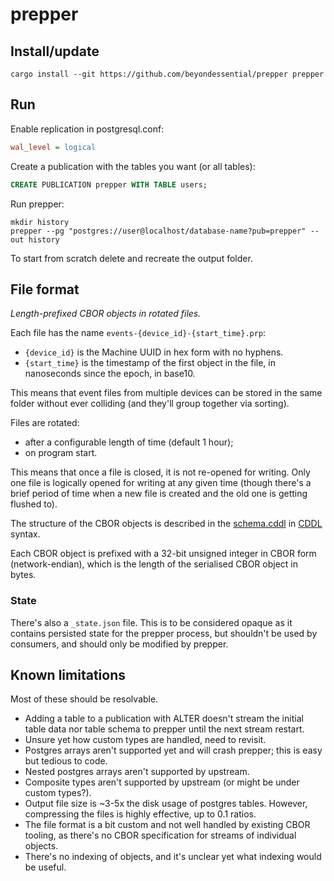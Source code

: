 # prepper

## Install/update

```
cargo install --git https://github.com/beyondessential/prepper prepper
```

## Run

Enable replication in postgresql.conf:

```ini
wal_level = logical
```

Create a publication with the tables you want (or all tables):

```sql
CREATE PUBLICATION prepper WITH TABLE users;
```

Run prepper:

```
mkdir history
prepper --pg "postgres://user@localhost/database-name?pub=prepper" --out history
```

To start from scratch delete and recreate the output folder.

## File format

_Length-prefixed CBOR objects in rotated files._

Each file has the name `events-{device_id}-{start_time}.prp`:
- `{device_id}` is the Machine UUID in hex form with no hyphens.
- `{start_time}` is the timestamp of the first object in the file, in
  nanoseconds since the epoch, in base10.

This means that event files from multiple devices can be stored in the same
folder without ever colliding (and they'll group together via sorting).

Files are rotated:
- after a configurable length of time (default 1 hour);
- on program start.

This means that once a file is closed, it is not re-opened for writing. Only one
file is logically opened for writing at any given time (though there's a brief
period of time when a new file is created and the old one is getting flushed to).

The structure of the CBOR objects is described in the [schema.cddl](./schema.cddl)
in [CDDL](https://datatracker.ietf.org/doc/html/rfc8610) syntax.

Each CBOR object is prefixed with a 32-bit unsigned integer in CBOR form
(network-endian), which is the length of the serialised CBOR object in bytes.

### State

There's also a `_state.json` file. This is to be considered opaque as it contains
persisted state for the prepper process, but shouldn't be used by consumers, and
should only be modified by prepper.

## Known limitations

Most of these should be resolvable.

- Adding a table to a publication with ALTER doesn't stream the initial table data nor table schema to prepper until the next stream restart.
- Unsure yet how custom types are handled, need to revisit.
- Postgres arrays aren't supported yet and will crash prepper; this is easy but tedious to code.
- Nested postgres arrays aren't supported by upstream.
- Composite types aren't supported by upstream (or might be under custom types?).
- Output file size is ~3-5x the disk usage of postgres tables. However, compressing the files is highly effective, up to 0.1 ratios.
- The file format is a bit custom and not well handled by existing CBOR tooling, as there's no CBOR specification for streams of individual objects.
- There's no indexing of objects, and it's unclear yet what indexing would be useful.
